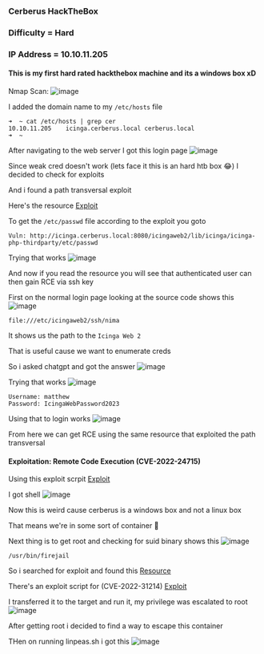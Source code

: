 <h3> Cerberus HackTheBox </h3>

### Difficulty = Hard

### IP Address = 10.10.11.205

#### This is my first hard rated hackthebox machine and its a windows box xD

Nmap Scan:
![image](https://user-images.githubusercontent.com/127159644/227714366-b69f0657-52ca-4fc5-b305-2f3da790d02d.png)

I added the domain name to my `/etc/hosts` file

```
➜  ~ cat /etc/hosts | grep cer
10.10.11.205    icinga.cerberus.local cerberus.local
➜  ~ 
```

After navigating to the web server I got this login page
![image](https://user-images.githubusercontent.com/127159644/227714514-c5dd3dc0-be36-4dc9-b8dc-03615a144e83.png)

Since weak cred doesn't work (lets face it this is an hard htb box 😂) I decided to check for exploits

And i found a path transversal exploit

Here's the resource [Exploit](https://www.sonarsource.com/blog/path-traversal-vulnerabilities-in-icinga-web/)

To get the `/etc/passwd` file according to the exploit you goto

```
Vuln: http://icinga.cerberus.local:8080/icingaweb2/lib/icinga/icinga-php-thirdparty/etc/passwd
```

Trying that works
![image](https://user-images.githubusercontent.com/127159644/227714671-da582c0f-4cab-4f48-abeb-5e79c1b2839a.png)

And now if you read the resource you will see that authenticated user can then gain RCE via ssh key

First on the normal login page looking at the source code shows this
![image](https://user-images.githubusercontent.com/127159644/227714915-e0a99cbb-6f70-4034-a54a-df36067011a4.png)

```
file:///etc/icingaweb2/ssh/nima
```

It shows us the path to the `Icinga Web 2` 

That is useful cause we want to enumerate creds

So i asked chatgpt and got the answer
![image](https://user-images.githubusercontent.com/127159644/227715278-9ee180a5-8746-494e-ac21-72b053213df1.png)

Trying that works
![image](https://user-images.githubusercontent.com/127159644/227715327-c72c1305-3955-422e-8e98-8728ed152669.png)

```
Username: matthew
Password: IcingaWebPassword2023
```

Using that to login works
![image](https://user-images.githubusercontent.com/127159644/227715398-130e54c1-1494-497b-8c22-f55e8dae793f.png)

From here we can get RCE using the same resource that exploited the path transversal

#### Exploitation: Remote Code Execution (CVE-2022-24715)

Using this exploit scrpit [Exploit](https://github.com/JacobEbben/CVE-2022-24715/blob/main/exploit.py)

I got shell
![image](https://user-images.githubusercontent.com/127159644/227747439-4c75a59c-8f97-4b7c-a2c7-59662defba6b.png)

Now this is weird cause cerberus is a windows box and not a linux box 

That means we're in some sort of container 🤔

Next thing is to get root and checking for suid binary shows this
![image](https://user-images.githubusercontent.com/127159644/227747986-0d824e24-6530-4251-8c57-05c5c6750d8a.png)

```
/usr/bin/firejail
```

So i searched for exploit and found this [Resource](https://www.openwall.com/lists/oss-security/2022/06/08/10)

There's an exploit script for (CVE-2022-31214) [Exploit](https://seclists.org/oss-sec/2022/q2/att-188/firejoin_py)

I transferred it to the target and run it, my privilege was escalated to root
![image](https://user-images.githubusercontent.com/127159644/227748283-8094b1ee-e287-4a56-8070-63a9f633fe1d.png)

After getting root i decided to find a way to escape this container

THen on running linpeas.sh i got this
![image](https://user-images.githubusercontent.com/127159644/227748494-a022052d-65dd-4081-81e6-570bb807c7a2.png)

